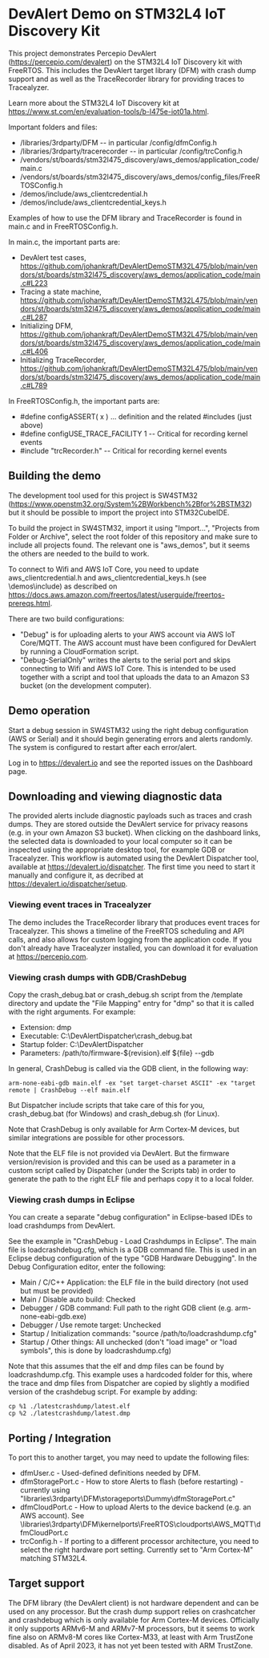# DevAlert Demo on STM32L4 IoT Discovery Kit

This project demonstrates Percepio DevAlert (https://percepio.com/devalert) on the STM32L4 IoT Discovery kit with FreeRTOS.
This includes the DevAlert target library (DFM) with crash dump support and as well as the TraceRecorder library for providing traces to Tracealyzer.

Learn more about the STM32L4 IoT Discovery kit at https://www.st.com/en/evaluation-tools/b-l475e-iot01a.html. 

Important folders and files:
- /libraries/3rdparty/DFM  -- in particular /config/dfmConfig.h
- /libraries/3rdparty/tracerecorder  -- in particular /config/trcConfig.h
- /vendors/st/boards/stm32l475_discovery/aws_demos/application_code/main.c
- /vendors/st/boards/stm32l475_discovery/aws_demos/config_files/FreeRTOSConfig.h
- /demos/include/aws_clientcredential.h
- /demos/include/aws_clientcredential_keys.h

Examples of how to use the DFM library and TraceRecorder is found in main.c and in FreeRTOSConfig.h.

In main.c, the important parts are:
 - DevAlert test cases, https://github.com/johankraft/DevAlertDemoSTM32L475/blob/main/vendors/st/boards/stm32l475_discovery/aws_demos/application_code/main.c#L223
 - Tracing a state machine, https://github.com/johankraft/DevAlertDemoSTM32L475/blob/main/vendors/st/boards/stm32l475_discovery/aws_demos/application_code/main.c#L287
 - Initializing DFM, https://github.com/johankraft/DevAlertDemoSTM32L475/blob/main/vendors/st/boards/stm32l475_discovery/aws_demos/application_code/main.c#L406
 - Initializing TraceRecorder, https://github.com/johankraft/DevAlertDemoSTM32L475/blob/main/vendors/st/boards/stm32l475_discovery/aws_demos/application_code/main.c#L789

In FreeRTOSConfig.h, the important parts are:

- #define configASSERT( x ) ... definition and the related #includes (just above)
- #define configUSE_TRACE_FACILITY 1 -- Critical for recording kernel events
- #include "trcRecorder.h" -- Critical for recording kernel events

## Building the demo

The development tool used for this project is SW4STM32 (https://www.openstm32.org/System%2BWorkbench%2Bfor%2BSTM32) but it should be possible to import the project into STM32CubeIDE.

To build the project in SW4STM32, import it using "Import...", "Projects from Folder or Archive", select the root folder of this repository and make sure to include all projects found. The relevant one is "aws_demos", but it seems the others are needed to the build to work.

To connect to Wifi and AWS IoT Core, you need to update aws_clientcredential.h and aws_clientcredential_keys.h (see \demos\include) as described on https://docs.aws.amazon.com/freertos/latest/userguide/freertos-prereqs.html.

There are two build configurations:
- "Debug" is for uploading alerts to your AWS account via AWS IoT Core/MQTT. The AWS account must have been configured for DevAlert by running a CloudFormation script.
- "Debug-SerialOnly" writes the alerts to the serial port and skips connecting to Wifi and AWS IoT Core. This is intended to be used together with a script and tool that uploads the data to an Amazon S3 bucket (on the development computer).

## Demo operation

Start a debug session in SW4STM32 using the right debug configuration (AWS or Serial) and it should begin generating errors and alerts randomly. The system is configured to restart after each error/alert.

Log in to https://devalert.io and see the reported issues on the Dashboard page.

## Downloading and viewing diagnostic data

The provided alerts include diagnostic payloads such as traces and crash dumps. They are stored outside the DevAlert service for privacy reasons (e.g. in your own Amazon S3 bucket). When clicking on the dashboard links, the selected data is downloaded to your local computer so it can be inspected using the appropriate desktop tool, for example GDB or Tracealyzer. This workflow is automated using the DevAlert Dispatcher tool, available at https://devalert.io/dispatcher. 
The first time you need to start it manually and configure it, as decribed at https://devalert.io/dispatcher/setup.

### Viewing event traces in Tracealyzer

The demo includes the TraceRecorder library that produces event traces for Tracealyzer. This shows a timeline of the FreeRTOS scheduling and API calls, and also allows for custom logging from the application code. If you don't already have Tracealyzer installed, you can download it for evaluation at https://percepio.com.

### Viewing crash dumps with GDB/CrashDebug

Copy the crash_debug.bat or crash_debug.sh script from the <dispatcher>/template directory and update the "File Mapping" entry for "dmp" so that it is called with the right arguments. For example:
- Extension: dmp
- Executable: C:\DevAlertDispatcher\crash_debug.bat
- Startup folder: C:\DevAlertDispatcher
- Parameters: /path/to/firmware-${revision}.elf ${file} --gdb
 
In general, CrashDebug is called via the GDB client, in the following way:

    arm-none-eabi-gdb main.elf -ex "set target-charset ASCII" -ex "target remote | CrashDebug --elf main.elf

But Dispatcher include scripts that take care of this for you, crash_debug.bat (for Windows) and crash_debug.sh (for Linux). 

Note that CrashDebug is only available for Arm Cortex-M devices, but similar integrations are possible for other processors.

Note that the ELF file is not provided via DevAlert. But the firmware version/revision is provided and this can be used as a parameter in a custom script called by Dispatcher (under the Scripts tab) in order to generate the path to the right ELF file and perhaps copy it to a local folder.

### Viewing crash dumps in Eclipse

You can create a separate "debug configuration" in Eclipse-based IDEs to load crashdumps from DevAlert.

See the example in "CrashDebug - Load Crashdumps in Eclipse". The main file is loadcrashdebug.cfg, which is a GDB command file.
This is used in an Eclipse debug configuration of the type "GDB Hardware Debugging". In the Debug Configuration editor, enter the following:
- Main / C/C++ Application: the ELF file in the build directory (not used but must be provided)
- Main / Disable auto build: Checked
- Debugger / GDB command: Full path to the right GDB client (e.g. arm-none-eabi-gdb.exe)
- Debugger / Use remote target: Unchecked
- Startup / Initialization commands: "source /path/to/loadcrashdump.cfg"
- Startup / Other things: All unchecked (don't "load image" or "load symbols", this is done by loadcrashdump.cfg)

Note that this assumes that the elf and dmp files can be found by loadcrashdump.cfg. This example uses a hardcoded folder for this, where the trace and dmp files from Dispatcher are copied by slightly a modified version of the crashdebug script. For example by adding:

    cp %1 ./latestcrashdump/latest.elf
    cp %2 ./latestcrashdump/latest.dmp
 
## Porting / Integration

To port this to another target, you may need to update the following files:
- dfmUser.c - Used-defined definitions needed by DFM.
- dfmStoragePort.c - How to store Alerts to flash (before restarting) - currently using "libraries\3rdparty\DFM\storageports\Dummy\dfmStoragePort.c"
- dfmCloudPort.c - How to upload Alerts to the device backend (e.g. an AWS account). See \libraries\3rdparty\DFM\kernelports\FreeRTOS\cloudports\AWS_MQTT\dfmCloudPort.c
- trcConfig.h - If porting to a different processor architecture, you need to select the right hardware port setting. Currently set to "Arm Cortex-M" matching STM32L4.

## Target support

The DFM library (the DevAlert client) is not hardware dependent and can be used on any processor. But the crash dump support relies on crashcatcher and crashdebug which is only available for Arm Cortex-M devices. Officially it only supports ARMv6-M and ARMv7-M processors, but it seems to work fine also on ARMv8-M cores like Cortex-M33, at least with Arm TrustZone disabled. As of April 2023, it has not yet been tested with ARM TrustZone. 
